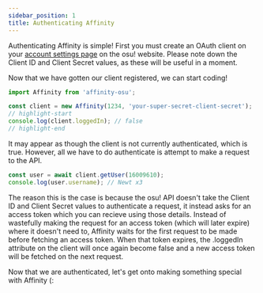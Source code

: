 ```yaml
---
sidebar_position: 1
title: Authenticating Affinity
---
```


Authenticating Affinity is simple! First you must create an OAuth client on your [account settings page](https://osu.ppy.sh/home/account/edit) on the osu! website. Please note down the Client ID and Client Secret values, as these will be useful in a moment.

Now that we have gotten our client registered, we can start coding!

```ts title="/src/index.ts"
import Affinity from 'affinity-osu';

const client = new Affinity(1234, 'your-super-secret-client-secret');
// highlight-start
console.log(client.loggedIn); // false
// highlight-end
```

It may appear as though the client is not currently authenticated, which is true. However, all we have to do authenticate is attempt to make a request to the API.

```ts title="/src/index.ts"
const user = await client.getUser(16009610);
console.log(user.username); // Newt x3
```

The reason this is the case is because the osu! API doesn't take the Client ID and Client Secret values to authenticate a request, it instead asks for an access token which you can recieve using those details. Instead of wastefully making the request for an access token (which will later expire) where it doesn't need to, Affinity waits for the first request to be made before fetching an access token. When that token expires, the .loggedIn attribute on the client will once again become false and a new access token will be fetched on the next request.

Now that we are authenticated, let's get onto making something special with Affinity (:

